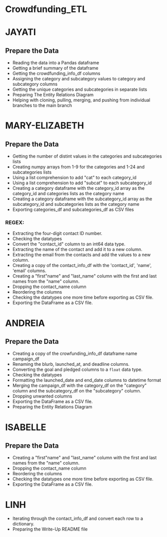 # Crowdfunding_ETL

# JAYATI

## Prepare the Data 
- Reading the data into a Pandas dataframe
- Getting a brief summary of the dataframe
- Getting the crowdfunding_info_df columns
- Assigning the category and subcategory values to category and subcategory columns
- Getting the unique categories and subcategories in separate lists
- Preparing The Entity Relations Diagram
- Helping with cloning, pulling, merging, and pushing from individual branches to the main branch

 
# MARY-ELIZABETH

## Prepare the Data 
- Getting the number of distint values in the categories and subcategories lists
- Creating numpy arrays from 1-9 for the categories and 1-24 and subcategories lists
- Using a list comprehension to add "cat" to each category_id
- Using a list comprehension to add "subcat" to each subcategory_id
- Creating a category dataframe with the category_id array as the category_id and categories lists as the category name
- Creating a category dataframe with the subcategory_id array as the subcategory_id and subcategories lists as the category name
- Exporting categories_df and subcategories_df as CSV files
### REGEX:
- Extracting the four-digit contact ID number.
- Checking the datatypes
- Convert the "contact_id" column to an int64 data type.
- Extracting the name of the contact and add it to a new column.
- Extracting the email from the contacts and add the values to a new column.
- Creating a copy of the contact_info_df with the 'contact_id', 'name', 'email' columns.
- Creating a "first"name" and "last_name" column with the first and last names from the "name" column. 
- Dropping the contact_name column
- Reordering the columns
- Checking the datatypes one more time before exporting as CSV file.
- Exporting the DataFrame as a CSV file. 


# ANDREIA

## Prepare the Data 
- Creating a copy of the crowfunding_info_df dataframe name campaign_df
- Renaming the blurb, launched_at, and deadline columns.
- Converting the goal and pledged columns to a `float` data type.
- Checking the datatypes
- Formatting the launched_date and end_date columns to datetime format
- Merging the campaign_df with the category_df on the "category" column and  the subcategory_df on the "subcategory" column.
- Dropping unwanted columns
- Exporting the DataFrame as a CSV file. 
- Preparing the Entity Relations Diagram


# ISABELLE

## Prepare the Data 
- Creating a "first"name" and "last_name" column with the first and last names from the "name" column. 
- Dropping the contact_name column
- Reordering the columns
- Checking the datatypes one more time before exporting as CSV file.
- Exporting the DataFrame as a CSV file.


# LINH
- Iterating through the contact_info_df and convert each row to a dictionary.
- Preparing the Write-Up README file

